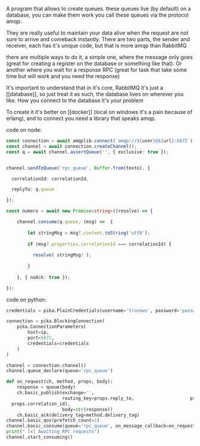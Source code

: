 A program that allows to create queues. these queues live (by default) on a database, you can make them work you call these queues via the protocol amqp.

They are really useful to maintain your data alive when the request are not sure to arrive and comeback instantly. There are two parts, the sender and receiver, each has it's unique code, but that is more amqp than RabbitMQ

there are multiple ways to do it, a simple one, where the message only goes (great for creating a register on the database or something like that). Or another where you wait for a response RPC (great for task that take some time but will work and you need the response)


It's important to understand that in it's core, RabbitMQ it's just a [[database]], so just treat it as such, the database lives on wherever you like. How you connect to the database it's your problem

To create it it's better on [[docker]] (local on windows it's a pain because of erlang), and to connect you need a library that speaks amqp.


code on node:

```typescript
const connection = await amqplib.connect(`amqp://${user}@${url}:5672`);
const channel = await connection.createChannel();
const q = await channel.assertQueue('', { exclusive: true });


channel.sendToQueue('rpc_queue', Buffer.from(texto), {

  correlationId: correlationId,

  replyTo: q.queue

});

const numero = await new Promise<string>((resolve) => {

	channel.consume(q.queue, (msg) =>  {
	
		let stringMsg = msg?.content.toString('utf8');
		
		if (msg?.properties.correlationId === correlationId) {
		
		  resolve( stringMsg! );
		
		}
	
	}, { noAck: true });

});
```

code on python:
```python
credentials = pika.PlainCredentials(username='trunews', password='password')

connection = pika.BlockingConnection(
    pika.ConnectionParameters(
        host=ip,
        port=5672,
        credentials=credentials
    )
)

channel = connection.channel() 
channel.queue_declare(queue='rpc_queue')

def on_request(ch, method, props, body):
    response = queue(body)
    ch.basic_publish(exchange='',
                     routing_key=props.reply_to,                     properties=pika.BasicProperties(correlation_id = \
  props.correlation_id),
                     body=str(response))
    ch.basic_ack(delivery_tag=method.delivery_tag)
channel.basic_qos(prefetch_count=1)
channel.basic_consume(queue='rpc_queue', on_message_callback=on_request)
print(" [x] Awaiting RPC requests")
channel.start_consuming()
```
